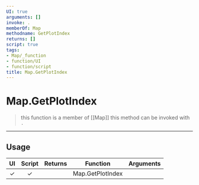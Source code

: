 ```yaml
---
UI: true
arguments: []
invoke: .
memberOf: Map
methodname: GetPlotIndex
returns: []
script: true
tags:
- Map/_function
- function/UI
- function/script
title: Map.GetPlotIndex
---
```

# Map.GetPlotIndex
> this function is a member of [[Map]]
> this method can be invoked with `.`
-----
## Usage
|  UI | Script | Returns | Function | Arguments |
|:---:|:------:|-------:|:--------:|:---------|
|✓|✓||Map.GetPlotIndex||
